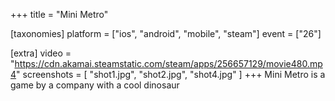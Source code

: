 +++
title = "Mini Metro"

[taxonomies]
platform = ["ios", "android", "mobile", "steam"]
event = ["26"]

[extra]
video = "https://cdn.akamai.steamstatic.com/steam/apps/256657129/movie480.mp4"
screenshots = [
    "shot1.jpg",
    "shot2.jpg",
    "shot4.jpg"
]
+++
Mini Metro is a game by a company with a cool dinosaur